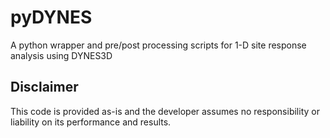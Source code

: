 # pyDYNES
A python wrapper and pre/post processing scripts for 1-D site response analysis using DYNES3D

## Disclaimer
This code is provided as-is and the developer assumes no responsibility or liability on its performance and results.
